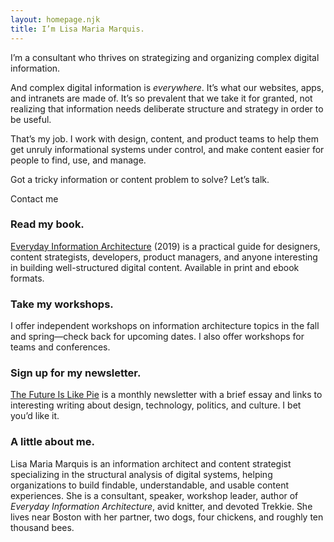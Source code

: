 ```yaml
---
layout: homepage.njk
title: I’m Lisa Maria Marquis.
---
```


I’m a consultant who thrives on strategizing and organizing complex digital information.

And complex digital information is *everywhere*. It’s what our websites, apps, and intranets are made of. It’s so prevalent that we take it for granted, not realizing that information needs deliberate structure and strategy in order to be useful.

That’s my job. I work with design, content, and product teams to help them get unruly informational systems under control, and make content easier for people to find, use, and manage.

Got a tricky information or content problem to solve? Let’s talk.

Contact me
 
### Read my book.

[Everyday Information Architecture](https://everydayia.com/) (2019) is a practical guide for designers, content strategists, developers, product managers, and anyone interesting in building well-structured digital content. Available in print and ebook formats.

### Take my workshops.

I offer independent workshops on information architecture topics in the fall and spring—check back for upcoming dates. I also offer workshops for teams and conferences.

### Sign up for my newsletter.

[The Future Is Like Pie](https://thefutureislikepie.beehiiv.com/subscribe) is a monthly newsletter with a brief essay and links to interesting writing about design, technology, politics, and culture. I bet you’d like it.

### A little about me.

Lisa Maria Marquis is an information architect and content strategist specializing in the structural analysis of digital systems, helping organizations to build findable, understandable, and usable content experiences. She is a consultant, speaker, workshop leader, author of *Everyday Information Architecture*, avid knitter, and devoted Trekkie. She lives near Boston with her partner, two dogs, four chickens, and roughly ten thousand bees.